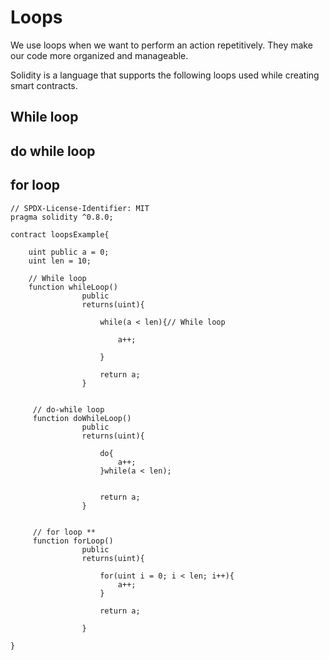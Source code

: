 # Loops

We use loops when we want to perform an action repetitively. They make our code more organized and manageable.

Solidity is a language that supports the following loops used while creating smart contracts.

## While loop

## do while loop

## for loop


```
// SPDX-License-Identifier: MIT
pragma solidity ^0.8.0;  

contract loopsExample{

    uint public a = 0;
    uint len = 10;

    // While loop
    function whileLoop()
                public
                returns(uint){

                    while(a < len){// While loop

                        a++;

                    }

                    return a;
                }


     // do-while loop
     function doWhileLoop()
                public
                returns(uint){

                    do{
                        a++;
                    }while(a < len);


                    return a;
                }  


     // for loop **
     function forLoop()
                public
                returns(uint){

                    for(uint i = 0; i < len; i++){
                        a++;
                    }

                    return a;

                }                    

}
```
